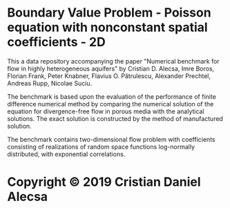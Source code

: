 # Boundary Value Problem - Poisson equation with nonconstant spatial coefficients - 2D


This a data repository accompanying the paper "Numerical benchmark for flow in highly heterogeneous aquifers"
by Cristian D. Alecsa, Imre Boros, Florian Frank, Peter Knabner, Flavius O. Pătrulescu, Alexander Prechtel,
Andreas Rupp, Nicolae Suciu.

The benchmark is based upon the evaluation of the performance of finite difference numerical method by comparing the numerical solution of the equation for divergence-free flow in porous media with the analytical solutions. The exact solution is constructed by the method of
manufactured solution.

The benchmark contains two-dimensional flow problem with coefficients consisting of realizations of
random space functions log-normally distributed, with exponential correlations. 


# Copyright © 2019 Cristian Daniel Alecsa
